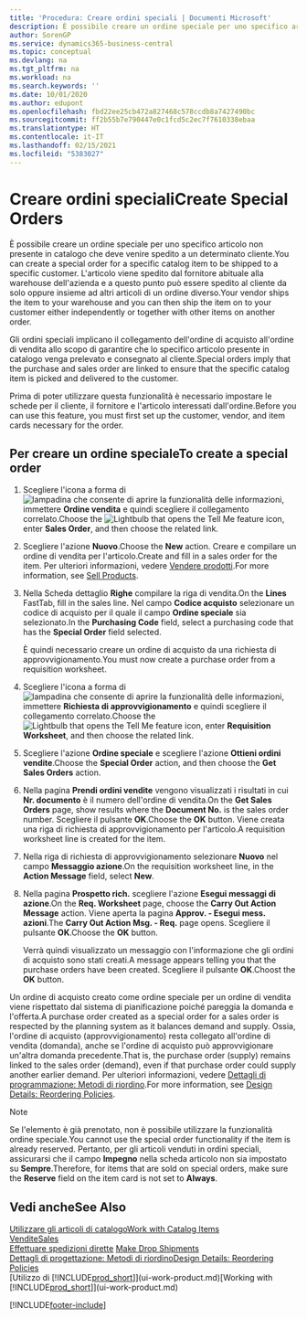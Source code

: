 ```yaml
---
title: 'Procedura: Creare ordini speciali | Documenti Microsoft'
description: È possibile creare un ordine speciale per uno specifico articolo non presente in catalogo che deve venire spedito a un determinato cliente. L'articolo viene spedito dal fornitore abituale alla warehouse dell'azienda e a questo punto può essere spedito al cliente da solo oppure insieme ad altri articoli di un ordine diverso.
author: SorenGP
ms.service: dynamics365-business-central
ms.topic: conceptual
ms.devlang: na
ms.tgt_pltfrm: na
ms.workload: na
ms.search.keywords: ''
ms.date: 10/01/2020
ms.author: edupont
ms.openlocfilehash: fbd22ee25cb472a827468c578ccdb8a7427490bc
ms.sourcegitcommit: ff2b55b7e790447e0c1fcd5c2ec7f7610338ebaa
ms.translationtype: HT
ms.contentlocale: it-IT
ms.lasthandoff: 02/15/2021
ms.locfileid: "5383027"
---
```

# <a name="create-special-orders"></a><span data-ttu-id="72941-104">Creare ordini speciali</span><span class="sxs-lookup"><span data-stu-id="72941-104">Create Special Orders</span></span>
<span data-ttu-id="72941-105">È possibile creare un ordine speciale per uno specifico articolo non presente in catalogo che deve venire spedito a un determinato cliente.</span><span class="sxs-lookup"><span data-stu-id="72941-105">You can create a special order for a specific catalog item to be shipped to a specific customer.</span></span> <span data-ttu-id="72941-106">L'articolo viene spedito dal fornitore abituale alla warehouse dell'azienda e a questo punto può essere spedito al cliente da solo oppure insieme ad altri articoli di un ordine diverso.</span><span class="sxs-lookup"><span data-stu-id="72941-106">Your vendor ships the item to your warehouse and you can then ship the item on to your customer either independently or together with other items on another order.</span></span>  

<span data-ttu-id="72941-107">Gli ordini speciali implicano il collegamento dell'ordine di acquisto all'ordine di vendita allo scopo di garantire che lo specifico articolo presente in catalogo venga prelevato e consegnato al cliente.</span><span class="sxs-lookup"><span data-stu-id="72941-107">Special orders imply that the purchase and sales order are linked to ensure that the specific catalog item is picked and delivered to the customer.</span></span>  

<span data-ttu-id="72941-108">Prima di poter utilizzare questa funzionalità è necessario impostare le schede per il cliente, il fornitore e l'articolo interessati dall'ordine.</span><span class="sxs-lookup"><span data-stu-id="72941-108">Before you can use this feature, you must first set up the customer, vendor, and item cards necessary for the order.</span></span>  

## <a name="to-create-a-special-order"></a><span data-ttu-id="72941-109">Per creare un ordine speciale</span><span class="sxs-lookup"><span data-stu-id="72941-109">To create a special order</span></span>  
1.  <span data-ttu-id="72941-110">Scegliere l'icona a forma di ![lampadina che consente di aprire la funzionalità delle informazioni](media/ui-search/search_small.png "Informazioni sull'operazione che si desidera eseguire"), immettere **Ordine vendita** e quindi scegliere il collegamento correlato.</span><span class="sxs-lookup"><span data-stu-id="72941-110">Choose the ![Lightbulb that opens the Tell Me feature](media/ui-search/search_small.png "Tell me what you want to do") icon, enter **Sales Order**, and then choose the related link.</span></span>  
2. <span data-ttu-id="72941-111">Scegliere l'azione **Nuovo**.</span><span class="sxs-lookup"><span data-stu-id="72941-111">Choose the **New** action.</span></span> <span data-ttu-id="72941-112">Creare e compilare un  ordine di vendita per l'articolo.</span><span class="sxs-lookup"><span data-stu-id="72941-112">Create and fill in a  sales order for the item.</span></span> <span data-ttu-id="72941-113">Per ulteriori informazioni, vedere [Vendere prodotti](sales-how-sell-products.md).</span><span class="sxs-lookup"><span data-stu-id="72941-113">For more information, see [Sell Products](sales-how-sell-products.md).</span></span>
3.  <span data-ttu-id="72941-114">Nella Scheda dettaglio **Righe** compilare la riga di vendita.</span><span class="sxs-lookup"><span data-stu-id="72941-114">On the **Lines** FastTab, fill in the sales line.</span></span> <span data-ttu-id="72941-115">Nel campo **Codice acquisto** selezionare un codice di acquisto per il quale il campo **Ordine speciale** sia selezionato.</span><span class="sxs-lookup"><span data-stu-id="72941-115">In the **Purchasing Code** field, select a purchasing code that has the **Special Order** field selected.</span></span>

    <span data-ttu-id="72941-116">È quindi necessario creare un ordine di acquisto da una richiesta di approvvigionamento.</span><span class="sxs-lookup"><span data-stu-id="72941-116">You must now create a purchase order from a requisition worksheet.</span></span>  
4. <span data-ttu-id="72941-117">Scegliere l'icona a forma di ![lampadina che consente di aprire la funzionalità delle informazioni](media/ui-search/search_small.png "Informazioni sull'operazione che si desidera eseguire"), immettere **Richiesta di approvvigionamento** e quindi scegliere il collegamento correlato.</span><span class="sxs-lookup"><span data-stu-id="72941-117">Choose the ![Lightbulb that opens the Tell Me feature](media/ui-search/search_small.png "Tell me what you want to do") icon, enter **Requisition Worksheet**, and then choose the related link.</span></span>  
5. <span data-ttu-id="72941-118">Scegliere l'azione **Ordine speciale** e scegliere l'azione **Ottieni ordini vendite**.</span><span class="sxs-lookup"><span data-stu-id="72941-118">Choose the **Special Order** action, and then choose the **Get Sales Orders** action.</span></span>  
6.  <span data-ttu-id="72941-119">Nella pagina **Prendi ordini vendite** vengono visualizzati i risultati in cui **Nr. documento** è il numero dell'ordine di vendita.</span><span class="sxs-lookup"><span data-stu-id="72941-119">On the **Get Sales Orders** page, show results where the **Document No.** is the sales order number.</span></span> <span data-ttu-id="72941-120">Scegliere il pulsante **OK**.</span><span class="sxs-lookup"><span data-stu-id="72941-120">Choose the **OK** button.</span></span> <span data-ttu-id="72941-121">Viene creata una riga di richiesta di approvvigionamento per l'articolo.</span><span class="sxs-lookup"><span data-stu-id="72941-121">A requisition worksheet line is created for the item.</span></span>  
7.  <span data-ttu-id="72941-122">Nella riga di richiesta di approvvigionamento selezionare **Nuovo** nel campo **Messaggio azione**.</span><span class="sxs-lookup"><span data-stu-id="72941-122">On the requisition worksheet line, in the **Action Message** field, select **New**.</span></span>  
8.  <span data-ttu-id="72941-123">Nella pagina **Prospetto rich.** scegliere l'azione **Esegui messaggi di azione**.</span><span class="sxs-lookup"><span data-stu-id="72941-123">On the **Req. Worksheet** page, choose the **Carry Out Action Message** action.</span></span> <span data-ttu-id="72941-124">Viene aperta la pagina **Approv. - Esegui mess. azioni**.</span><span class="sxs-lookup"><span data-stu-id="72941-124">The **Carry Out Action Msg. - Req.** page opens.</span></span> <span data-ttu-id="72941-125">Scegliere il pulsante **OK**.</span><span class="sxs-lookup"><span data-stu-id="72941-125">Choose the **OK** button.</span></span>  

    <span data-ttu-id="72941-126">Verrà quindi visualizzato un messaggio con l'informazione che gli ordini di acquisto sono stati creati.</span><span class="sxs-lookup"><span data-stu-id="72941-126">A message appears telling you that the purchase orders have been created.</span></span> <span data-ttu-id="72941-127">Scegliere il pulsante **OK**.</span><span class="sxs-lookup"><span data-stu-id="72941-127">Choost the **OK** button.</span></span>  

<span data-ttu-id="72941-128">Un ordine di acquisto creato come ordine speciale per un ordine di vendita viene rispettato dal sistema di pianificazione poiché pareggia la domanda e l'offerta.</span><span class="sxs-lookup"><span data-stu-id="72941-128">A purchase order created as a special order for a sales order is respected by the planning system as it balances demand and supply.</span></span> <span data-ttu-id="72941-129">Ossia, l'ordine di acquisto (approvvigionamento) resta collegato all'ordine di vendita (domanda), anche se l'ordine di acquisto può approvvigionare un'altra domanda precedente.</span><span class="sxs-lookup"><span data-stu-id="72941-129">That is, the purchase order (supply) remains linked to the sales order (demand), even if that purchase order could supply another earlier demand.</span></span> <span data-ttu-id="72941-130">Per ulteriori informazioni, vedere [Dettagli di programmazione: Metodi di riordino](design-details-reservation-order-tracking-and-action-messaging.md).</span><span class="sxs-lookup"><span data-stu-id="72941-130">For more information, see [Design Details: Reordering Policies](design-details-reservation-order-tracking-and-action-messaging.md).</span></span>  

> [!NOTE]  
>  <span data-ttu-id="72941-131">Se l'elemento è già prenotato, non è possibile utilizzare la funzionalità ordine speciale.</span><span class="sxs-lookup"><span data-stu-id="72941-131">You cannot use the special order functionality if the item is already reserved.</span></span> <span data-ttu-id="72941-132">Pertanto, per gli articoli venduti in ordini speciali, assicurarsi che il campo **Impegno** nella scheda articolo non sia impostato su **Sempre**.</span><span class="sxs-lookup"><span data-stu-id="72941-132">Therefore, for items that are sold on special orders, make sure the **Reserve** field on the item card is not set to **Always**.</span></span>  

## <a name="see-also"></a><span data-ttu-id="72941-133">Vedi anche</span><span class="sxs-lookup"><span data-stu-id="72941-133">See Also</span></span>  
[<span data-ttu-id="72941-134">Utilizzare gli articoli di catalogo</span><span class="sxs-lookup"><span data-stu-id="72941-134">Work with Catalog Items</span></span>](inventory-how-work-nonstock-items.md)  
[<span data-ttu-id="72941-135">Vendite</span><span class="sxs-lookup"><span data-stu-id="72941-135">Sales</span></span>](sales-manage-sales.md)  
<span data-ttu-id="72941-136">[Effettuare spedizioni dirette](sales-how-drop-shipment.md) </span><span class="sxs-lookup"><span data-stu-id="72941-136">[Make Drop Shipments](sales-how-drop-shipment.md) </span></span>  
[<span data-ttu-id="72941-137">Dettagli di progettazione: Metodi di riordino</span><span class="sxs-lookup"><span data-stu-id="72941-137">Design Details: Reordering Policies</span></span>](design-details-reservation-order-tracking-and-action-messaging.md)  
<span data-ttu-id="72941-138">[Utilizzo di [!INCLUDE[prod_short](includes/prod_short.md)]](ui-work-product.md)</span><span class="sxs-lookup"><span data-stu-id="72941-138">[Working with [!INCLUDE[prod_short](includes/prod_short.md)]](ui-work-product.md)</span></span>


[!INCLUDE[footer-include](includes/footer-banner.md)]